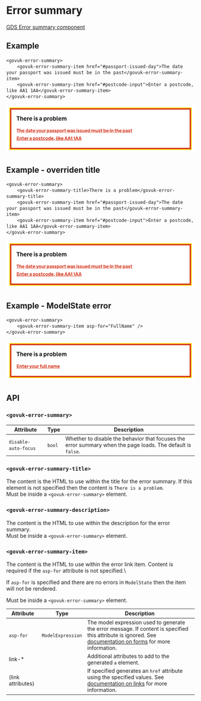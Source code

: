 # Error summary

[GDS Error summary component](https://design-system.service.gov.uk/components/error-summary/)

## Example

```razor
<govuk-error-summary>
    <govuk-error-summary-item href="#passport-issued-day">The date your passport was issued must be in the past</govuk-error-summary-item>
    <govuk-error-summary-item href="#postcode-input">Enter a postcode, like AA1 1AA</govuk-error-summary-item>
</govuk-error-summary>
```

![Error message](../images/error-summary.png)

## Example - overriden title

```razor
<govuk-error-summary>
    <govuk-error-summary-title>There is a problem</govuk-error-summary-title>
    <govuk-error-summary-item href="#passport-issued-day">The date your passport was issued must be in the past</govuk-error-summary-item>
    <govuk-error-summary-item href="#postcode-input">Enter a postcode, like AA1 1AA</govuk-error-summary-item>
</govuk-error-summary>
```

![Error message](../images/error-summary-with-title.png)

## Example - ModelState error

```razor
<govuk-error-summary>
    <govuk-error-summary-item asp-for="FullName" />
</govuk-error-summary>
```

![Error message](../images/error-summary-with-modelstate-error.png)

## API

### `<govuk-error-summary>`

| Attribute | Type | Description |
| --- | --- | --- |
| `disable-auto-focus` | `bool` | Whether to disable the behavior that focuses the error summary when the page loads. The default is `false`. |

### `<govuk-error-summary-title>`

The content is the HTML to use within the title for the error summary. If this element is not specified then the content is `There is a problem`.\
Must be inside a `<govuk-error-summary>` element.

### `<govuk-error-summary-description>`

The content is the HTML to use within the description for the error summary.\
Must be inside a `<govuk-error-summary>` element.

### `<govuk-error-summary-item>`

The content is the HTML to use within the error link item. Content is required if the `asp-for` attribute is not specified.\

If `asp-for` is specified and there are no errors in `ModelState` then the item will not be rendered.

Must be inside a `<govuk-error-summary>` element.

| Attribute | Type | Description |
| --- | --- | --- |
| `asp-for` | `ModelExpression` | The model expression used to generate the error message. If content is specified this attribute is ignored. See [documentation on forms](../forms.md) for more information. |
| link-* | | Additional attributes to add to the generated `a` element. |
| (link attributes) | | If specified generates an `href` attribute using the specified values. See [documentation on links](../links.md) for more information. |
